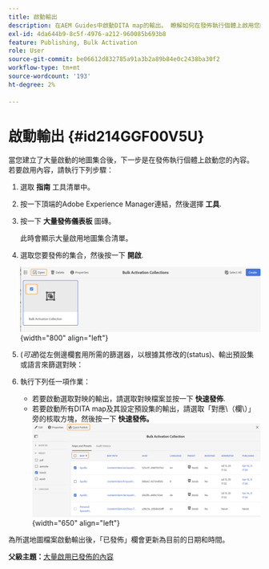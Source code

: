 ```yaml
---
title: 啟動輸出
description: 在AEM Guides中啟動DITA map的輸出。 瞭解如何在發佈執行個體上啟用您的內容。
exl-id: 4da644b9-8c5f-4976-a212-960085b693b8
feature: Publishing, Bulk Activation
role: User
source-git-commit: be06612d832785a91a3b2a89b84e0c2438ba30f2
workflow-type: tm+mt
source-wordcount: '193'
ht-degree: 2%

---
```


# 啟動輸出 {#id214GGF00V5U}

當您建立了大量啟動的地圖集合後，下一步是在發佈執行個體上啟動您的內容。 若要啟用內容，請執行下列步驟：

1. 選取 **指南** 工具清單中。

1. 按一下頂端的Adobe Experience Manager連結，然後選擇 **工具**.

1. 按一下 **大量發佈儀表板** 圖磚。

   此時會顯示大量啟用地圖集合清單。

1. 選取您要發佈的集合，然後按一下 **開啟**.

   ![](images/bulk-activation-collection-open.png){width="800" align="left"}

1. \(*可選*\)從左側邊欄套用所需的篩選器，以根據其修改的\(status\)、輸出預設集或語言來篩選對映：
1. 執行下列任一項作業：

   - 若要啟動選取對映的輸出，請選取對映檔案並按一下 **快速發佈**.
   - 若要啟動所有DITA map及其設定預設集的輸出，請選取「對應\（欄\）」旁的核取方塊，然後按一下 **快速發佈。**
     ![](images/bulk-activation-collection-quick-publish.png){width="650" align="left"}


為所選地圖檔案啟動輸出後，「已發佈」欄會更新為目前的日期和時間。

**父級主題：**[&#x200B;大量啟用已發佈的內容](conf-bulk-activation.md)
